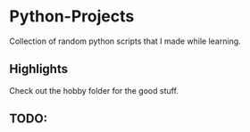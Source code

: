 # Python-Projects
Collection of random python scripts that I made while learning. 

## Highlights
Check out the hobby folder for the good stuff. 

## TODO:
